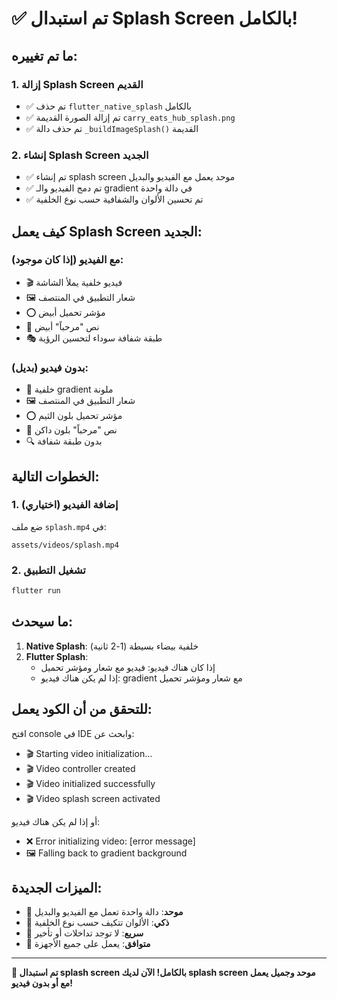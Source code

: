 # ✅ تم استبدال Splash Screen بالكامل!

## ما تم تغييره:

### 1. إزالة Splash Screen القديم
- ✅ تم حذف `flutter_native_splash` بالكامل
- ✅ تم إزالة الصورة القديمة `carry_eats_hub_splash.png`
- ✅ تم حذف دالة `_buildImageSplash()` القديمة

### 2. إنشاء Splash Screen الجديد
- ✅ تم إنشاء splash screen موحد يعمل مع الفيديو والبديل
- ✅ تم دمج الفيديو والـ gradient في دالة واحدة
- ✅ تم تحسين الألوان والشفافية حسب نوع الخلفية

## كيف يعمل Splash Screen الجديد:

### مع الفيديو (إذا كان موجود):
- 🎬 فيديو خلفية يملأ الشاشة
- 🖼️ شعار التطبيق في المنتصف
- ⭕ مؤشر تحميل أبيض
- 📝 نص "مرحباً" أبيض
- 🎭 طبقة شفافة سوداء لتحسين الرؤية

### بدون فيديو (بديل):
- 🌈 خلفية gradient ملونة
- 🖼️ شعار التطبيق في المنتصف
- ⭕ مؤشر تحميل بلون الثيم
- 📝 نص "مرحباً" بلون داكن
- 🔍 بدون طبقة شفافة

## الخطوات التالية:

### 1. إضافة الفيديو (اختياري)
ضع ملف `splash.mp4` في:
```
assets/videos/splash.mp4
```

### 2. تشغيل التطبيق
```bash
flutter run
```

## ما سيحدث:

1. **Native Splash**: خلفية بيضاء بسيطة (1-2 ثانية)
2. **Flutter Splash**: 
   - إذا كان هناك فيديو: فيديو مع شعار ومؤشر تحميل
   - إذا لم يكن هناك فيديو: gradient مع شعار ومؤشر تحميل

## للتحقق من أن الكود يعمل:
افتح console في IDE وابحث عن:
- 🎬 Starting video initialization...
- 🎬 Video controller created
- 🎬 Video initialized successfully
- 🎬 Video splash screen activated

أو إذا لم يكن هناك فيديو:
- ❌ Error initializing video: [error message]
- 🖼️ Falling back to gradient background

## الميزات الجديدة:

- 🎯 **موحد**: دالة واحدة تعمل مع الفيديو والبديل
- 🎨 **ذكي**: الألوان تتكيف حسب نوع الخلفية
- 🚀 **سريع**: لا توجد تداخلات أو تأخير
- 📱 **متوافق**: يعمل على جميع الأجهزة

---

**🎉 تم استبدال splash screen بالكامل! الآن لديك splash screen موحد وجميل يعمل مع أو بدون فيديو!**
